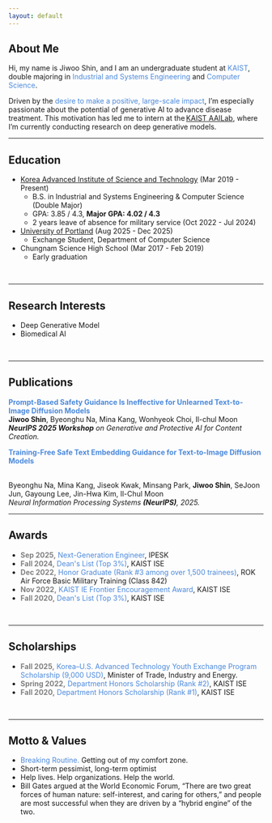 ```yaml
---
layout: default
---
```


## About Me
Hi, my name is Jiwoo Shin, and I am an undergraduate student at <span style="color:#4B89DC">KAIST</span>, double majoring in <span style="color:#4B89DC">Industrial and Systems Engineering</span> and <span style="color:#4B89DC">Computer Science</span>.
<br>
<!-- As an engineer, <span style="color:#4B89DC">I’m motivated by the desire to make a beneficial impact on a large scale.</span> I believe generative AI has tremendous potential to innovate the field of disease treatment. That is **<span style="color:#4B89DC">WHY</span>** I'm currently interning at [KAIST AAILab](https://aai.kaist.ac.kr), researching deep generative models.  -->
Driven by the <span style="color:#4B89DC">desire to make a positive, large-scale impact</span>, I’m especially passionate about the potential of generative AI to advance disease treatment. This motivation has led me to intern at the [KAIST AAILab](https://aai.kaist.ac.kr/), where I’m currently conducting research on deep generative models.
<br>

***

## Education
- [Korea Advanced Institute of Science and Technology](https://www.kaist.ac.kr/en/) (Mar 2019 - Present)
  - B.S. in Industrial and Systems Engineering & Computer Science (Double Major)
   - GPA: 3.85 / 4.3, <b>Major GPA: 4.02 / 4.3</b>
  - 2 years leave of absence for military service (Oct 2022 - Jul 2024)
- [University of Portland](https://www.up.edu) (Aug 2025 - Dec 2025)
  - Exchange Student, Department of Computer Science
- Chungnam Science High School (Mar 2017 - Feb 2019)
  - Early graduation
<br>

***

## Research Interests
- Deep Generative Model
- Biomedical AI
<br>

***

## Publications
<b><span style="color:#4B89DC;">Prompt-Based Safety Guidance Is Ineffective for Unlearned Text-to-Image Diffusion Models</span></b>
<br><b>Jiwoo Shin</b>, Byeonghu Na, Mina Kang, Wonhyeok Choi, Il-chul Moon
<br><i><b>NeurIPS 2025 Workshop</b> on Generative and Protective AI for Content Creation.</i>
<br>

<b><span style="color:#4B89DC;">Training-Free Safe Text Embedding Guidance for Text-to-Image Diffusion Models</span></b>
<!-- <br>Junhyeok Jung&#42;, Kwanghyeon Lee&#42;, **Jiwoo Shin&#42;**, Jieun Han&#42; -->
<br>Byeonghu Na, Mina Kang, Jiseok Kwak, Minsang Park, <b>Jiwoo Shin</b>, SeJoon Jun, Gayoung Lee, Jin-Hwa Kim, Il-Chul Moon
<br><i>Neural Information Processing Systems <b>(NeurIPS)</b>, 2025.</i>
<br>

***

## Awards
- <b><span style="color:grey;">Sep 2025,</span></b> <span style="color:#4B89DC;">Next-Generation Engineer</span>, IPESK
- <b><span style="color:grey;">Fall 2024,</span></b> <span style="color:#4B89DC;">Dean's List (Top 3%)</span>, KAIST ISE
- <b><span style="color:grey;">Dec 2022,</span></b> <span style="color:#4B89DC;">Honor Graduate (Rank #3 among over 1,500 trainees)</span>, ROK Air Force Basic Military Training (Class 842)
- <b><span style="color:grey;">Nov 2022,</span></b> <span style="color:#4B89DC;">KAIST IE Frontier Encouragement Award</span>, KAIST ISE
- <b><span style="color:grey;">Fall 2020,</span></b> <span style="color:#4B89DC;">Dean's List (Top 3%)</span>, KAIST ISE
 <br>

<!-- ***

## Scholarships
- <b><span style="color:grey;">Fall 2025,</span></b> Korea–U.S. Advanced Technology Youth Exchange Program Scholarship (9,000 USD), Minister of Trade, Industry and Energy.
- <b><span style="color:grey;">Spring 2022,</span></b> <span style="color:#4B89DC;"><b>Department Honors Scholarship</b> (Rank #2)</span>, KAIST ISE
- <b><span style="color:grey;">Fall 2020,</span></b> <span style="color:#4B89DC;"><b>Department Honors Scholarship</b> (Rank #1)</span>, KAIST ISE 
<br> -->

***

## Scholarships
- <b><span style="color:grey;">Fall 2025,</span></b>  <span style="color:#4B89DC;">Korea–U.S. Advanced Technology Youth Exchange Program Scholarship (9,000 USD)</span>, Minister of Trade, Industry and Energy.
- <b><span style="color:grey;">Spring 2022,</span></b> <span style="color:#4B89DC;">Department Honors Scholarship (Rank #2)</span>, KAIST ISE
- <b><span style="color:grey;">Fall 2020,</span></b> <span style="color:#4B89DC;">Department Honors Scholarship (Rank #1)</span>, KAIST ISE 
<br>

<!-- ***

## Work Experience
- [Spidercore](https://www.spidercore.io) (Dec 2024 - Feb 2025)
  - AI Research Engineer Intern
  - Predicting ADMET properties of molecules through GNN models pretrained in a multimodal setting with molecular text information
<br> -->

<!-- ***

## Research Experience
- [AAILab](https://aai.kaist.ac.kr/), KAIST (Mar 2025 - Jul 2025)
  - Advisor: Prof. Il-Chul Moon
  - Research Topics: Training-Free Safe Image Generation in Text-to-Image Diffusion Models
  - Collaboration with <b><span style="color:#4B89DC;">NAVER Corp.</span></b>

- [AAILab](https://aai.kaist.ac.kr/), KAIST (Sep 2024 - Dec 2024)
  - Advisor: Prof. Il-Chul Moon
  - Research Topics: Retrieval-Augmented Generation (RAG)
    
- [AAILab](https://aai.kaist.ac.kr/), KAIST (Mar 2022 - Aug 2022)
  - Advisor: Prof. Il-Chul Moon, Ph.D. Mingi Ji
  - Research Topics: Class Imbalance, Knowledge Distillation
    
- [AAILab](https://aai.kaist.ac.kr/), KAIST (Dec 2021 - Feb 2022)
  - Advisor: Prof. Il-Chul Moon
  - Research Topics: Probabilistic Deep Generative Model
    
- [Financial Engineering Lab](https://felab.kaist.ac.kr/), KAIST (Jun 2021 - Aug 2021)
  - Advisor: Prof. Woo Chang Kim
  - Research Topics: High Frequency Trading, Reinforcement Learning
<br> -->


<!-- ## Activities
- KAIST Korean Buddy (Fall 2024)
  - International Exchange Student Assistant
- Student Council, KAIST ISE
  - Vice Representative (2020)
  - Vice President (2021)
<br>

*** -->

***

## Motto & Values
- <span style="color:#4B89DC">Breaking Routine.</span> Getting out of my comfort zone.
- Short-term pessimist, long-term optimist
- Help lives. Help organizations. Help the world.
- Bill Gates argued at the World Economic Forum, “There are two great forces of human nature: self-interest, and caring for others,” and people are most successful when they are driven by a “hybrid engine” of the two.
